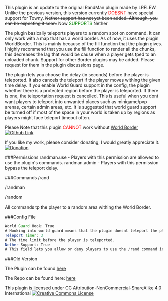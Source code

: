 This plugin is an update to the original RandMan plugin made by LRFLEW. Unlike the previous version, this version currently <span style="color:red">DOESNT</span> have special support for Towny. ~~Nether support has not yet been added. Although, you can be expecting it soon.~~ Now <span style="color:green">SUPPORTS</span> Nether

The plugin basically teleports players to a random spot on command. It can only work with a map that has a world border. As of now, it uses the plugin WorldBorder. This is mainly because of the fill function that the plugin gives. I highly recommend that you use the fill function to render all the chunks, this decreases the lag that would be cause when a player gets tped to an unloaded chunk. Support for other Border plugins may be added. Please request for them in the plugin discussions page.

The plugin lets you choose the delay (in seconds) before the player is teleported. It also cancels the teleport if the player moves withing the given time delay.
If you enable World Guard support in the config, the plugin whether there is a protected region before the player is teleported. If there is one, the teleportation request is cancelled. This is useful when you dont want players to teleport into unwanted places such as minigame/pvp arenas, certain admin areas, etc. It is suggested that world guard support be turned off if most of the space in your world is taken up by regions as players might face teleport timeout often.

Please Note that this plugin <span style="color:red">CANNOT</span> work without [World Border](http://dev.bukkit.org/bukkit-plugins/worldborder/) [![Github Link](http://legitplay.net/plugins/Downloads/Images/github.jpg)](https://github.com/Brettflan/WorldBorder)

If you like my work, please consider donating, I would greatly appreciate it. [![Donation](https://www.paypalobjects.com/en_US/i/btn/btn_donate_LG.gif)](https://www.paypal.com/cgi-bin/webscr?cmd=_donations&business=vik1395lp%40gmail%2ecom&lc=US&item_name=Spigot%20Plugins&item_number=LegitPlay%2enet%20Plugin%20Dev&no_note=0&currency_code=USD&bn=PP%2dDonationsBF%3abtn_donateCC_LG%2egif%3aNonHostedGuest) 

###Permissions
randman.use - Players with this permission are allowed to use the plugin's commands.
randman.admin - Players with this permission bypass the teleport delay.

###Commands
/rand

/randman

/random

All commands tp the player to a random area withing the World Border.

###Config File
```java
World Guard Hook: True
# Hooking into world guard means that the plugin doesnt teleport the player into a world guard region. Disable this if most of the map is occupied by regions as it will time out alot. Type true to hook into WorldGuard.
Teleport Timer: 3
# The time limit before the player is teleported.
Nether Support: True
# This field lets you allow or deny players to use the /rand command in the nether. Type True to allow Nether Support.
```

###Old Version

The Plugin can be found [here](http://ci.vik1395.me/job/RandMan/) 

The Repo can be found here: [here](https://github.com/LRFLEW/RandMan) 

This plugin is licensed under CC Attribution-NonCommercial-ShareAlike 4.0 International
[![Creative Commons License](http://i.creativecommons.org/l/by-nc-nd/3.0/88x31.png)](http://creativecommons.org/licenses/by-nc-sa/4.0/deed.en_US)
